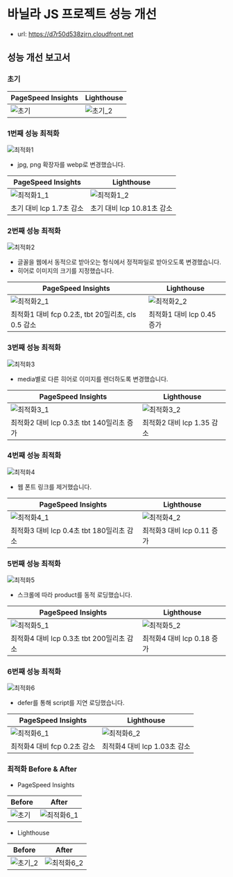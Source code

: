 # 바닐라 JS 프로젝트 성능 개선
- url: https://d7r50d538zjrn.cloudfront.net

## 성능 개선 보고서

### 초기
| PageSpeed Insights                                    | Lighthouse                                                    |
| ------------------------------------- | ----------------------------------------------------- |
| ![초기](https://github.com/user-attachments/assets/69d33967-3652-474e-a986-019be3b61cda) | ![초기_2](https://github.com/user-attachments/assets/29e36d09-a954-420c-97f9-e98ce880b469) |

### 1번째 성능 최적화
![최적화1](https://github.com/user-attachments/assets/8d6a3dc9-168a-4eba-abbc-e5d4c80a59f7)

- jpg, png 확장자를 webp로 변경했습니다.

| PageSpeed Insights                                    | Lighthouse                                                    |
| ------------------------------------- | ----------------------------------------------------- |
| ![최적화1_1](https://github.com/user-attachments/assets/7bbabb85-6f44-48f3-afbd-1b2d3af6c1ad) |![최적화1_2](https://github.com/user-attachments/assets/98b66f0c-7d4c-4734-867c-e62c2b00be1f)|
| 초기 대비 lcp 1.7초 감소 | 초기 대비 lcp 10.81초 감소 |

### 2번째 성능 최적화
![최적화2](https://github.com/user-attachments/assets/3e26d65a-ac83-4a02-b76e-d6f40bd2f8be)

- 글꼴을 웹에서 동적으로 받아오는 형식에서 정적파일로 받아오도록 변경했습니다.
- 히어로 이미지의 크기를 지정했습니다.

| PageSpeed Insights                                    | Lighthouse                                                    |
| ------------------------------------- | ----------------------------------------------------- |
| ![최적화2_1](https://github.com/user-attachments/assets/177d229f-6409-4d4f-a6b0-5b842548f85a) |![최적화2_2](https://github.com/user-attachments/assets/7b8ca595-289b-4640-96db-f43ab9369060)|
| 최적화1 대비 fcp 0.2초, tbt 20밀리초, cls 0.5 감소 | 최적화1 대비 lcp 0.45 증가 |

### 3번째 성능 최적화
![최적화3](https://github.com/user-attachments/assets/aa24a033-fbb4-4b8f-b362-d823959312a9)

- media별로 다른 히어로 이미지를 렌더하도록 변경했습니다.

| PageSpeed Insights                                    | Lighthouse                                                    |
| ------------------------------------- | ----------------------------------------------------- |
| ![최적화3_1](https://github.com/user-attachments/assets/9a0deee2-5d96-435d-a0c9-0414fac860e2) |![최적화3_2](https://github.com/user-attachments/assets/164ad5d9-6a7d-45ee-8ae8-2eb3a459a4e1)|
| 최적화2 대비 lcp 0.3초 tbt 140밀리초 증가 | 최적화2 대비 lcp 1.35 감소 |


### 4번째 성능 최적화
![최적화4](https://github.com/user-attachments/assets/31607df9-6827-4536-ae6e-58c2a6de860b)

- 웹 폰트 링크를 제거했습니다.

| PageSpeed Insights                                    | Lighthouse                                                    |
| ------------------------------------- | ----------------------------------------------------- |
| ![최적화4_1](https://github.com/user-attachments/assets/99a8cac4-a586-4861-9e2e-59bb5c29854d) |![최적화4_2](https://github.com/user-attachments/assets/663e5272-721f-4f54-b39a-734a118c4cc7)|
| 최적화3 대비 lcp 0.4초 tbt 180밀리초 감소 | 최적화3 대비 lcp 0.11 증가 |

### 5번째 성능 최적화
![최적화5](https://github.com/user-attachments/assets/e5e368bb-3fbf-4721-b58a-dd34c175b606)

- 스크롤에 따라 product를 동적 로딩했습니다.

| PageSpeed Insights                                    | Lighthouse                                                    |
| ------------------------------------- | ----------------------------------------------------- |
| ![최적화5_1](https://github.com/user-attachments/assets/9751cde6-b70d-4d0a-84f6-91f15d94ec66) |![최적화5_2](https://github.com/user-attachments/assets/8f2bd38d-6372-42a8-a514-05da4ad6a558)|
| 최적화4 대비 lcp 0.3초 tbt 200밀리초 감소 | 최적화4 대비 lcp 0.18 증가 |

### 6번째 성능 최적화
![최적화6](https://github.com/user-attachments/assets/ecaea575-3659-4850-a346-ea47eb1ac1ca)

- defer를 통해 script를 지연 로딩했습니다.

| PageSpeed Insights                                    | Lighthouse                                                    |
| ------------------------------------- | ----------------------------------------------------- |
| ![최적화6_1](https://github.com/user-attachments/assets/691585b2-2004-4422-955c-b7df42d216ca) |![최적화6_2](https://github.com/user-attachments/assets/5b01027a-abb8-417d-a0f2-0ddac41fbe6c)|
| 최적화4 대비 fcp 0.2초 감소 | 최적화4 대비 lcp 1.03초 감소 |


### 최적화 Before & After

- PageSpeed Insights

| Before                                    | After                                                    |
| ------------------------------------- | ----------------------------------------------------- |
| ![초기](https://github.com/user-attachments/assets/69d33967-3652-474e-a986-019be3b61cda) |![최적화6_1](https://github.com/user-attachments/assets/691585b2-2004-4422-955c-b7df42d216ca)|


- Lighthouse

| Before                                    | After                                                    |
| ------------------------------------- | ----------------------------------------------------- |
| ![초기_2](https://github.com/user-attachments/assets/29e36d09-a954-420c-97f9-e98ce880b469) |![최적화6_2](https://github.com/user-attachments/assets/5b01027a-abb8-417d-a0f2-0ddac41fbe6c)|
